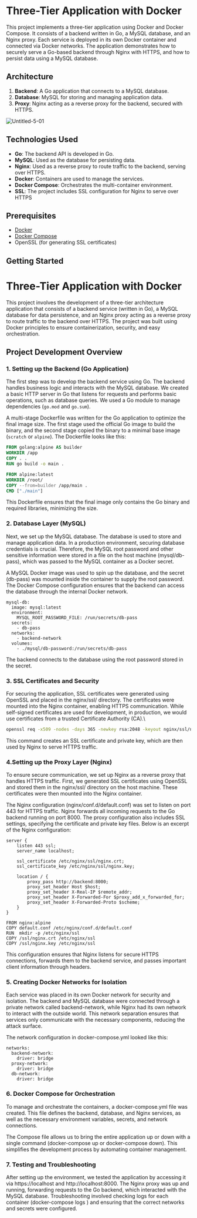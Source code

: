 # Three-Tier Application with Docker

This project implements a three-tier application using Docker and Docker Compose. It consists of a backend written in Go, a MySQL database, and an Nginx proxy. Each service is deployed in its own Docker container and connected via Docker networks. The application demonstrates how to securely serve a Go-based backend through Nginx with HTTPS, and how to persist data using a MySQL database.

## Architecture

1. **Backend**: A Go application that connects to a MySQL database.
2. **Database**: MySQL for storing and managing application data.
3. **Proxy**: Nginx acting as a reverse proxy for the backend, secured with HTTPS.

![Untitled-5-01](https://github.com/user-attachments/assets/1fc37ab7-fb9d-4f31-819b-0eece5aecad7)

## Technologies Used

- **Go**: The backend API is developed in Go.
- **MySQL**: Used as the database for persisting data.
- **Nginx**: Used as a reverse proxy to route traffic to the backend, serving over HTTPS.
- **Docker**: Containers are used to manage the services.
- **Docker Compose**: Orchestrates the multi-container environment.
- **SSL**: The project includes SSL configuration for Nginx to serve over HTTPS

## Prerequisites

- [Docker](https://www.docker.com/)
- [Docker Compose](https://docs.docker.com/compose/install/)
- OpenSSL (for generating SSL certificates)

## Getting Started

# Three-Tier Application with Docker

This project involves the development of a three-tier architecture application that consists of a backend service (written in Go), a MySQL database for data persistence, and an Nginx proxy acting as a reverse proxy to route traffic to the backend over HTTPS. The project was built using Docker principles to ensure containerization, security, and easy orchestration.

## Project Development Overview

### 1. Setting up the Backend (Go Application)

The first step was to develop the backend service using Go. The backend handles business logic and interacts with the MySQL database. We created a basic HTTP server in Go that listens for requests and performs basic operations, such as database queries. We used a Go module to manage dependencies (`go.mod` and `go.sum`).

A multi-stage Dockerfile was written for the Go application to optimize the final image size. The first stage used the official Go image to build the binary, and the second stage copied the binary to a minimal base image (`scratch` or `alpine`). The Dockerfile looks like this:

```Dockerfile
FROM golang:alpine AS builder
WORKDIR /app
COPY . .
RUN go build -o main .

FROM alpine:latest
WORKDIR /root/
COPY --from=builder /app/main .
CMD ["./main"]
```

This Dockerfile ensures that the final image only contains the Go binary and required libraries, minimizing the size.

### 2. Database Layer (MySQL)
Next, we set up the MySQL database. The database is used to store and manage application data. In a production environment, securing database credentials is crucial. Therefore, the MySQL root password and other sensitive information were stored in a file on the host machine (mysql/db-pass), which was passed to the MySQL container as a Docker secret.

A MySQL Docker image was used to spin up the database, and the secret (db-pass) was mounted inside the container to supply the root password. The Docker Compose configuration ensures that the backend can access the database through the internal Docker network.

```Docker-compose mysql-db service
mysql-db:
  image: mysql:latest
  environment:
    MYSQL_ROOT_PASSWORD_FILE: /run/secrets/db-pass
  secrets:
    - db-pass
  networks:
    - backend-network
  volumes:
    - ./mysql/db-password:/run/secrets/db-pass
```


The backend connects to the database using the root password stored in the secret.

### 3. SSL Certificates and Security
For securing the application, SSL certificates were generated using OpenSSL and placed in the nginx/ssl/ directory. The certificates were mounted into the Nginx container, enabling HTTPS communication. While self-signed certificates are used for development, in production, we would use certificates from a trusted Certificate Authority (CA).\

```bash
openssl req -x509 -nodes -days 365 -newkey rsa:2048 -keyout nginx/ssl/nginx.key -out nginx/ssl/nginx.crt
```
This command creates an SSL certificate and private key, which are then used by Nginx to serve HTTPS traffic.

### 4.Setting up the Proxy Layer (Nginx)
To ensure secure communication, we set up Nginx as a reverse proxy that handles HTTPS traffic. First, we generated SSL certificates using OpenSSL and stored them in the nginx/ssl/ directory on the host machine. These certificates were then mounted into the Nginx container.

The Nginx configuration (nginx/conf.d/default.conf) was set to listen on port 443 for HTTPS traffic. Nginx forwards all incoming requests to the Go backend running on port 8000. The proxy configuration also includes SSL settings, specifying the certificate and private key files. Below is an excerpt of the Nginx configuration:

```Nginx conf custom file
server {
    listen 443 ssl;
    server_name localhost;

    ssl_certificate /etc/nginx/ssl/nginx.crt;
    ssl_certificate_key /etc/nginx/ssl/nginx.key;

    location / {
        proxy_pass http://backend:8000;
        proxy_set_header Host $host;
        proxy_set_header X-Real-IP $remote_addr;
        proxy_set_header X-Forwarded-For $proxy_add_x_forwarded_for;
        proxy_set_header X-Forwarded-Proto $scheme;
    }
}
```

```Nginx Dockerfile
FROM nginx:alpine
COPY default.conf /etc/nginx/conf.d/default.conf
RUN  mkdir -p /etc/nginx/ssl
COPY /ssl/nginx.crt /etc/nginx/ssl
COPY /ssl/nginx.key /etc/nginx/ssl
```
This configuration ensures that Nginx listens for secure HTTPS connections, forwards them to the backend service, and passes important client information through headers.

### 5. Creating Docker Networks for Isolation
Each service was placed in its own Docker network for security and isolation. The backend and MySQL database were connected through a private network called backend-network, while Nginx had its own network to interact with the outside world. This network separation ensures that services only communicate with the necessary components, reducing the attack surface.

The network configuration in docker-compose.yml looked like this:

```
networks:
  backend-network:
    driver: bridge
  proxy-network:
    driver: bridge
  db-network:
    driver: bridge
```
### 6. Docker Compose for Orchestration
To manage and orchestrate the containers, a docker-compose.yml file was created. This file defines the backend, database, and Nginx services, as well as the necessary environment variables, secrets, and network connections.

The Compose file allows us to bring the entire application up or down with a single command (docker-compose up or docker-compose down). This simplifies the development process by automating container management.   


### 7. Testing and Troubleshooting
After setting up the environment, we tested the application by accessing it via https://localhost and http://localhost:8000. The Nginx proxy was up and running, forwarding requests to the Go backend, which interacted with the MySQL database. Troubleshooting involved checking logs for each container (docker-compose logs <service>) and ensuring that the correct networks and secrets were configured.